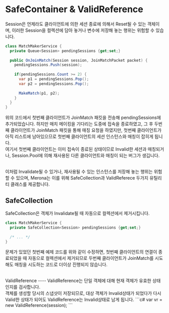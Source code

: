 SafeContainer & ValidReference
====

Session은 언제라도 클라이언트에 의한 세션 종료에 의해서 Reset될 수 있는 객체이며, 이러한 Session을 컬렉션에 담아 놓거나 변수에 저장해 놓는 행위는 위험할 수 있습니다.

```C#
class MatchMakerService {
  private Queue<Session> pendingSessions {get;set;}
  
  public OnJoinMatch(Session session, JoinMatchPacket packet) {
    pendingSessions.Push(session);
    
    if(pendingSessions.Count >= 2) {
      var p1 = pendingSessions.Pop();
      var p2 = pendingSessions.Pop();
      
      MakeMatch(p1, p2);
    }
  }
}
```

위의 코드에서 첫번째 클라이언트가 JoinMatch 패킷을 전송해 pendingSessions에 추가되었습니다.
하지만 매치 메이킹을 기다리는 도중에 접속을 종료하였고, 그 후 두번째 클라이언트가 JoinMatch 패킷을 통해 매칭 요청을 하였지만, 첫번째 클라이언트가 아직 리스트에 남아있으므로 첫번째 클라이언트의 세션 인스턴스와 매칭이 잡히게 됩니다.<br>
여기서 첫번째 클라이언트는 이미 접속이 종료된 상태이므로 Invalid한 세션과 매칭되거나, Session.Pool에 의해 재사용된 다른 클라이언트와 매칭이 되는 버그가 생깁니다.

<br>
이처럼 Invalidate될 수 있거나, 재사용될 수 있는 인스턴스를 저장해 놓는 행위는 위험할 수 있으며, Merona는 이를 위해 SafeCollection과 ValidReferece 두가지 유틸리티 클래스를 제공합니다.
<br>

SafeCollection
----
SafeCollection은 객체가 Invalidate될 때 자동으로 컬렉션에서 제거시킵니다.
```C#
class MatchMakerService {
  private SafeCollection<Session> pendingSessions {get;set;}
  
  /* ... */
}
```
문제가 있었던 첫번째 예제 코드를 위와 같이 수정하면, 첫번째 클라이언트의 연결이 종료되었을 때 자동으로 컬렉션에서 제거되므로 두번째 클라이언트가 JoinMatch를 시도해도 매칭을 시도하는 코드로 더이상 진행되지 않습니다.

<br>
ValidReference
----
ValidReference는 단일 객체에 대해 현재 객체가 유효한 상태인지를 검사합니다.<br>
객체를 생성할 당시의 스냅샷이 저장되므로, 대상 객체가 Invalid상태가 되었다가 다시 Valid한 상태가 되어도 ValidReference는 Invalid상태로 남게 됩니다.
```c#
var vr = new ValidReference(session);
```
